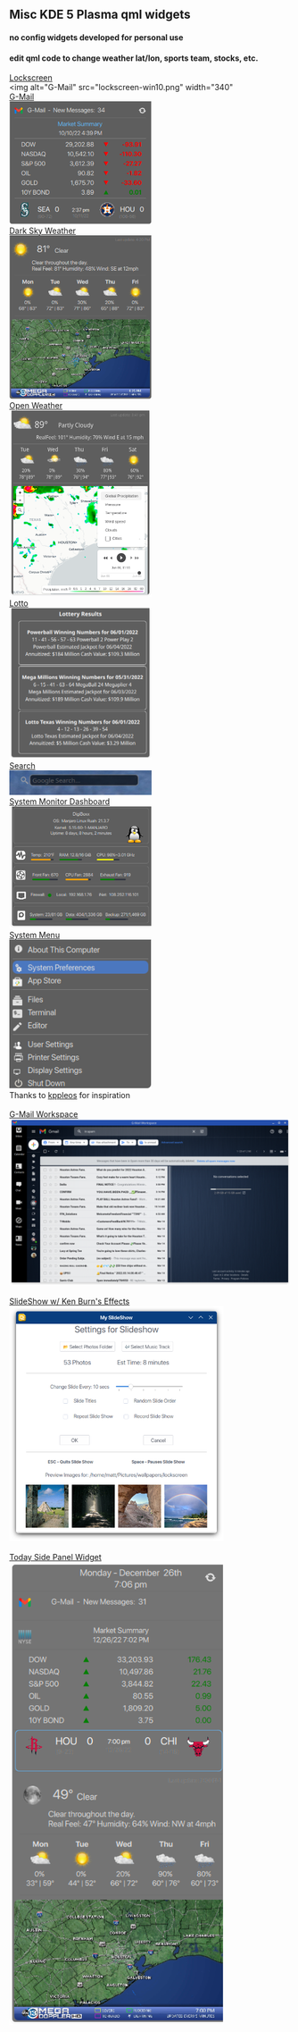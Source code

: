 ## Misc KDE 5 Plasma qml widgets
#### no config widgets developed for personal use <br>
#### edit qml code to change weather lat/lon, sports team, stocks, etc. <br>

[Lockscreen](lockscreen/readme.md) <br>
<picture>
  <img alt="G-Mail" src="lockscreen-win10.png" width="340"
</picture> <br>
[G-Mail](https://raw.githubusercontent.com/txhammer68/qml/master/G-Mail.zip) <br>
<picture>
  <img alt="G-Mail" src="gmail.png" width="255">
</picture> <br>
[Dark Sky Weather](https://raw.githubusercontent.com/txhammer68/qml/master/DarkSky.zip) <br>
<picture>
  <img alt="DarkSky" src="dark-sky.png" width="255">
</picture> <br>
[Open Weather](https://raw.githubusercontent.com/txhammer68/qml/master/OpenWeather.zip) <br>
<picture>
  <img alt="OWM" src="OpenWeather.png" width="255">
</picture> <br>
[Lotto](https://raw.githubusercontent.com/txhammer68/qml/master/Lotto.zip) <br>
 <picture>
  <img alt="Lotto" src="lotto.png" width="255">
</picture> <br>
[Search](https://raw.githubusercontent.com/txhammer68/qml/master/org.kde.search.zip) <br>
<picture>
  <img alt="Search" src="search.png" width="255">
</picture> <br>
[System Monitor Dashboard](https://raw.githubusercontent.com/txhammer68/qml/master/SystemDashboard.zip) <br>
<picture>
  <img alt="Dashboard" src="dashboard.png" width="255">
</picture> <br>
[System Menu](https://raw.githubusercontent.com/txhammer68/qml/master/system-menu.zip) <br>
<picture>
  <img alt="menu" src="system-menu.png" width="255">
</picture> <br>
Thanks to [kppleos](https://github.com/kppleos) for inspiration <br>
<br>
[G-Mail Workspace](https://raw.githubusercontent.com/txhammer68/qml/master/gmail/gmail.zip) <br>
<picture>
  <img alt="workspace" src="Screenshot_gmail.png" width="512">
</picture> <br>
<br>
[SlideShow w/ Ken Burn's Effects](https://raw.githubusercontent.com/txhammer68/qml/master/slideshow.zip) <br>
<picture>
  <img alt="slideshow" src="slideshow.png" width="384">
</picture> <br>
<br>
[Today Side Panel Widget](https://raw.githubusercontent.com/txhammer68/qml/master/Today.zip) <br>
<picture>
  <img alt="today" src="today.png" width="384">
</picture> <br>
